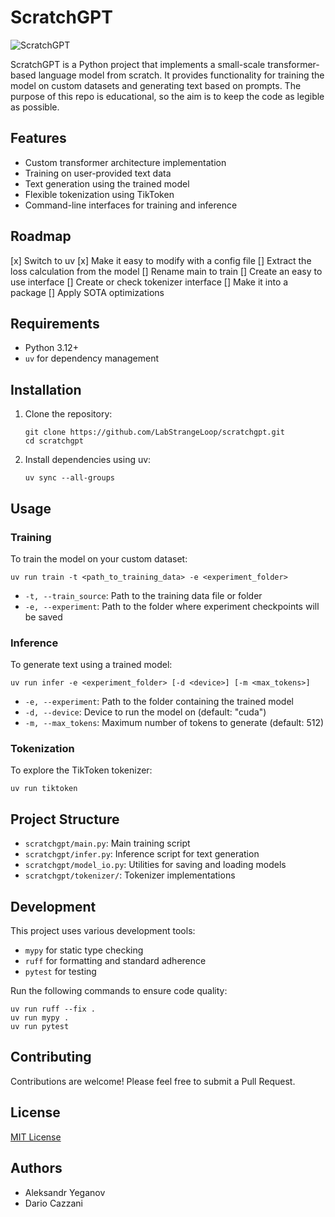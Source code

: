 # ScratchGPT

![ScratchGPT](./assets/logo.webp)

ScratchGPT is a Python project that implements a small-scale transformer-based
language model from scratch. It provides functionality for training the model
on custom datasets and generating text based on prompts. The purpose of this
repo is educational, so the aim is to keep the code as legible as possible.

## Features

- Custom transformer architecture implementation
- Training on user-provided text data
- Text generation using the trained model
- Flexible tokenization using TikToken
- Command-line interfaces for training and inference

## Roadmap

[x] Switch to uv
[x] Make it easy to modify with a config file
[] Extract the loss calculation from the model
[] Rename main to train
[] Create an easy to use interface
[] Create or check tokenizer interface
[] Make it into a package
[] Apply SOTA optimizations

## Requirements

- Python 3.12+
- `uv` for dependency management

## Installation

1. Clone the repository:
   ```
   git clone https://github.com/LabStrangeLoop/scratchgpt.git
   cd scratchgpt
   ```

2. Install dependencies using uv:
   ```
   uv sync --all-groups
   ```

## Usage

### Training

To train the model on your custom dataset:

```
uv run train -t <path_to_training_data> -e <experiment_folder>
```

- `-t, --train_source`: Path to the training data file or folder
- `-e, --experiment`: Path to the folder where experiment checkpoints will be saved


### Inference

To generate text using a trained model:

```
uv run infer -e <experiment_folder> [-d <device>] [-m <max_tokens>]
```

- `-e, --experiment`: Path to the folder containing the trained model
- `-d, --device`: Device to run the model on (default: "cuda")
- `-m, --max_tokens`: Maximum number of tokens to generate (default: 512)

### Tokenization

To explore the TikToken tokenizer:

```
uv run tiktoken
```

## Project Structure

- `scratchgpt/main.py`: Main training script
- `scratchgpt/infer.py`: Inference script for text generation
- `scratchgpt/model_io.py`: Utilities for saving and loading models
- `scratchgpt/tokenizer/`: Tokenizer implementations

## Development

This project uses various development tools:

- `mypy` for static type checking
- `ruff` for formatting and standard adherence
- `pytest` for testing

Run the following commands to ensure code quality:

```
uv run ruff --fix .
uv run mypy .
uv run pytest
```

## Contributing

Contributions are welcome! Please feel free to submit a Pull Request.

## License

[MIT License](LICENSE)

## Authors

- Aleksandr Yeganov
- Dario Cazzani

